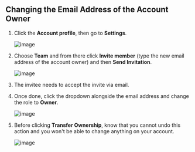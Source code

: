 ## Changing the Email Address of the Account Owner

1. Click the **Account profile**, then go to **Settings**.

   ![image](https://github.com/user-attachments/assets/8a562c3b-ef7d-4c67-a4bc-c8795770180f)

2. Choose **Team** and from there click **Invite member** (type the new email address of the account owner) and then **Send Invitation**.

   ![image](https://github.com/user-attachments/assets/509da3b3-7e30-40d9-b9f4-509908a1ea1c)

3. The invitee needs to accept the invite via email.

4. Once done, click the dropdown alongside the email address and change the role to **Owner**.

   ![image](https://github.com/user-attachments/assets/9bd37788-5bcb-4499-93ab-a7606196bf7d)

5. Before clicking **Transfer Ownership**, know that you cannot undo this action and you won't be able to change anything on your account.

   ![image](https://github.com/user-attachments/assets/36ad4278-513b-4160-8185-a776bb3face3)
